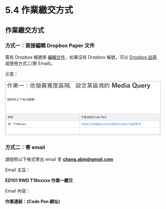 # 5.4 作業繳交方式

## 作業繳交方式

### 

### 方式一：直接編輯 Dropbox Paper 文件

需有 Dropbox 帳號來 [編輯文件](https://paper.dropbox.com/doc/ED101-RWD--Aw63ofj7Oe__ZYRWTZJl7aYzAQ-nF6LWdK0fEN0fZfOeOvGQ)，如果沒有 Dropbox 帳號，可以 [Dropbox 註冊](https://db.tt/orEu7RZK) 或使用方式二\(寄 Email\)。

示意：

![&#x4F5C;&#x696D;&#x7E73;&#x4EA4;&#x8ACB;&#x4F9D;&#x7167;&#x8868;&#x683C;&#x5167;&#x7684;&#x683C;&#x5F0F;](../.gitbook/assets/zuo-ye-jiao-jiao-shi-yi.png)





### 方式二：寄 email

請按照以下格式寄出 email 至 **chang.abin@gmail.com**



Email 主旨：

**ED101 RWD T19xxxxx 作業一繳交**



Email 內容：

**作業連結：\(Code Pen 網址\)**

